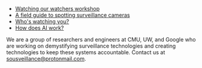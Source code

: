 * [Watching our watchers workshop](workshop.md)
* [A field guide to spotting surveillance cameras](field-guide.md)
* [Who's watching you?](whos-watching.md)
* [How does AI work?](ai-intro.md)

We are a group of researchers and engineers at CMU, UW, and Google who are working on demystifying surveillance technologies and creating technologies to keep these systems accountable. Contact us at sousveillance@protonmail.com.
